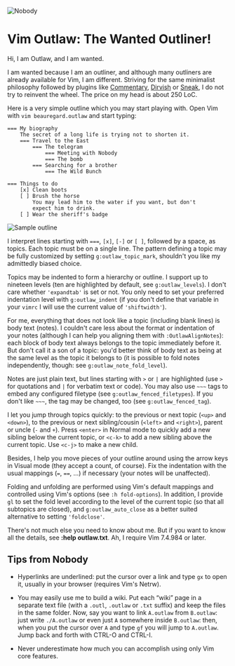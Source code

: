 ![Nobody](https://raw.github.com/lifepillar/Resources/master/outlaw/nobody.jpg)

# Vim Outlaw: The Wanted Outliner!

Hi, I am Outlaw, and I am wanted.

I am wanted because I am an outliner, and although many outliners
are already available for Vim, I am different. Striving for the same
minimalist philosophy followed by plugins like
[Commentary](https://github.com/tpope/vim-commentary),
[Dirvish](https://github.com/justinmk/vim-dirvish) or
[Sneak](https://github.com/justinmk/vim-sneak), I do not try to
reinvent the wheel. The price on my head is about 250 LoC.

Here is a very simple outline which you may start playing with.
Open Vim with `vim beauregard.outlaw` and start typing:


```
=== My biography
    The secret of a long life is trying not to shorten it.
    === Travel to the East
        === The telegram
            === Meeting with Nobody
            === The bomb
        === Searching for a brother
            === The Wild Bunch

=== Things to do
    [x] Clean boots
    [ ] Brush the horse
        You may lead him to the water if you want, but don't
        expect him to drink.
    [ ] Wear the sheriff's badge
```

![Sample outline](https://raw.github.com/lifepillar/Resources/master/outlaw/example.gif)

I interpret lines starting with `===`, `[x]`, `[-]` or `[ ]`,
followed by a space, as topics. Each topic must be on a single line.
The pattern defining a topic may be fully customized by setting
`g:outlaw_topic_mark`, shouldn't you like my admittedly biased
choice.

Topics may be indented to form a hierarchy or outline. I support up
to nineteen levels (ten are highlighted by default, see
`g:outlaw_levels`). I don't care whether `'expandtab'` is set or
not. You only need to set your preferred indentation level with
`g:outlaw_indent` (if you don't define that variable in your `vimrc`
I will use the current value of `'shiftwidth'`).

For me, everything that does not look like a topic (including blank
lines) is body text (notes). I couldn't care less about the format
or indentation of your notes (although I can help you aligning them
with `:OutlawAlignNotes`): each block of body text always belongs to
the topic immediately before it. But don't call it a son of a topic:
you'd better think of body text as being at the same level as the
topic it belongs to (it is possible to fold notes independently,
though: see `g:outlaw_note_fold_level`).

Notes are just plain text, but lines starting with `>` or `|` are
highlighted (use `>` for quotations and `|` for verbatim text or
code). You may also use `~~~` tags to embed any configured filetype
(see `g:outlaw_fenced_filetypes`). If you don't like `~~~`, the tag
may be changed, too (see `g:outlaw_fenced_tag`).

I let you jump through topics quickly: to the previous or next topic
(`<up>` and `<down>`), to the previous or next sibling/cousin
(`<left>` and `<right>`), parent or uncle (`-` and `+`). Press
`<enter>` in Normal mode to quickly add a new sibling below the
current topic, or `<c-k>` to add a new sibling above the current
topic. Use `<c-j>` to make a new child.

Besides, I help you move pieces of your outline around using the
arrow keys in Visual mode (they accept a count, of course). Fix the
indentation with the usual mappings (`=`, `==`, …) if necessary
(your notes will be unaffected).

Folding and unfolding are performed using Vim's default mappings and
controlled using Vim's options (see `:h fold-options`). In addition,
I provide `gl` to set the fold level according to the level of the
current topic (so that all subtopics are closed), and
`g:outlaw_auto_close` as a better suited alternative to setting
`'foldclose'`.

There's not much else you need to know about me. But if you want to
know all the details, see **:help outlaw.txt**. Ah, I require Vim
7.4.984 or later.

## Tips from Nobody

- Hyperlinks are underlined: put the cursor over a link and type `gx` to
  open it, usually in your browser (requires Vim's Netrw).

- You may easily use me to build a wiki. Put each “wiki” page in
  a separate text file (with a `.outl`, `.outlaw` or `.txt` suffix)
  and keep the files in the same folder. Now, say you want to link
  `A.outlaw` from `B.outlaw`: just write `./A.outlaw` or even just `A`
  somewhere inside `B.outlaw`: then, when you put the cursor over `A`
  and type `gf` you will jump to `A.outlaw`. Jump back and forth with
  CTRL-O and CTRL-I.

- Never underestimate how much you can accomplish using only Vim core
  features.

